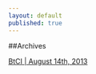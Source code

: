 ```yaml
---
layout: default
published: true
---
```


##Archives

[BtCI  |  August 14th, 2013](http://collaborativeinter.net/wiki/BtCI_2013-08-14.html)
